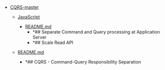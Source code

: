 - <a href = "F:\Node_projects\Node_Way\Education\TSH_video\Timur_Video_Node.js\part_33\CQRS-master\cat.CQRS-master\dir.CQRS-master.md">CQRS-master</a>
    - <a href = "F:\Node_projects\Node_Way\Education\TSH_video\Timur_Video_Node.js\part_33\CQRS-master\JavaScript\cat.JavaScript\dir.JavaScript.md">JavaScript</a>
        - <a href = "F:\Node_projects\Node_Way\Education\TSH_video\Timur_Video_Node.js\part_33\CQRS-master\JavaScript\README.md">README.md</a>
            - *## Separate Command and Query processing at Application Server
            - *## Scale Read API
    
    - <a href = "F:\Node_projects\Node_Way\Education\TSH_video\Timur_Video_Node.js\part_33\CQRS-master\README.md">README.md</a>
        - *## CQRS - Command-Query Responsibility Separation
